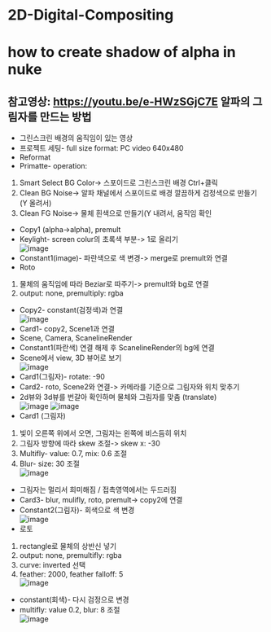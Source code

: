 # 2D-Digital-Compositing
how to create shadow of alpha in nuke
=============
참고영상: <https://youtu.be/e-HWzSGjC7E>
알파의 그림자를 만드는 방법
-------------
-	그린스크린 배경의 움직임이 있는 영상
-	프로젝트 세팅- full size format: PC video 640x480
-	Reformat
-	Primatte- operation:
1.	Smart Select BG Color-> 스포이드로 그린스크린 배경 Ctrl+클릭
2.	Clean BG Noise-> 알파 채널에서 스포이드로 배경 깔끔하게 검정색으로 만들기(Y 올려서)
3.	Clean FG Noise-> 물체 흰색으로 만들기(Y 내려서, 움직임 확인
-	Copy1 (alpha->alpha), premult 
-	Keylight- screen colur의 초록색 부분-> 1로 올리기      
![image](https://user-images.githubusercontent.com/112869155/208287900-aba5e3d2-659a-4cc5-9612-42142f03d218.png)      
-	Constant1(image)- 파란색으로 색 변경-> merge로 premult와 연결
-	Roto
1.	물체의 움직임에 따라 Beziar로 따주기-> premult와 bg로 연결
2.	output: none, premultiply: rgba
-	Copy2- constant(검정색)과 연결      
![image](https://user-images.githubusercontent.com/112869155/208287936-d1b09337-9408-43a4-932f-fe6aaa7a49f2.png)       
-	Card1- copy2, Scene1과 연결
-	Scene, Camera, ScanelineRender
-	Constant1(파란색) 연결 해제 후 ScanelineRender의 bg에 연결
-	Scene에서 view, 3D 뷰어로 보기      
![image](https://user-images.githubusercontent.com/112869155/208287950-fe702cad-c23c-42c8-b4fa-a1d3acf0f921.png)
-	Card1(그림자)- rotate: -90
-	Card2- roto, Scene2와 연결-> 카메라를 기준으로 그림자와 위치 맞추기
-	2d뷰와 3d뷰를 번갈아 확인하며 물체와 그림자를 맞춤 (translate)      
![image](https://user-images.githubusercontent.com/112869155/208287962-3869626a-fc16-4675-bca5-5ab7bb42895f.png)
![image](https://user-images.githubusercontent.com/112869155/208287965-e7a32dc7-2b1d-481d-8870-7e742e38c733.png)       
-	Card1 (그림자)
1.	빛이 오른쪽 위에서 오면, 그림자는 왼쪽에 비스듬히 위치
2.	그림자 방향에 따라 skew 조절-> skew x: -30
3.	Multifly- value: 0.7, mix: 0.6 조절
4.	Blur- size: 30 조절      
![image](https://user-images.githubusercontent.com/112869155/208287987-126c18b7-e9b4-41b8-ba86-d3a26de24079.png)      
-	그림자는 멀리서 희미해짐 / 접촉영역에서는 두드러짐
-	Card3- blur, mulifly, roto, premult-> copy2에 연결
-	Constant2(그림자)- 회색으로 색 변경       
![image](https://user-images.githubusercontent.com/112869155/208288004-413f5570-d784-4267-8e9f-eb340ba6d7f2.png)
-	로토
1.	rectangle로 물체의 상반신 넣기
2.	output: none, premultifly: rgba
3.	curve: inverted 선택
4.	feather: 2000, feather falloff: 5       
![image](https://user-images.githubusercontent.com/112869155/208288018-71b11cc9-c962-4b54-b8a0-0bddd85fd9e4.png)       
-	constant(회색)- 다시 검정으로 변경
-	multifly: value 0.2, blur: 8 조절      
![image](https://user-images.githubusercontent.com/112869155/208288034-8ef5b4c7-df7f-4191-af60-4953ea2b0841.png)       





